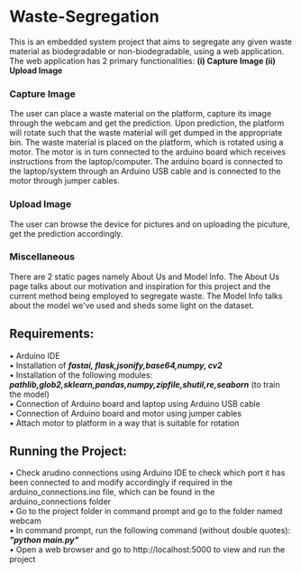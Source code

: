# Waste-Segregation  
This is an embedded system project that aims to segregate any given waste material as biodegradable or non-biodegradable, using a web application. The web application has 2 primary functionalities: **(i) Capture Image (ii) Upload Image**   

### Capture Image  
The user can place a waste material on the platform, capture its image through the webcam and get the prediction. Upon prediction, the platform will rotate such that the waste material will get dumped in the appropriate bin. The waste material is placed on the platform, which is rotated using a motor. The motor is in turn connected to the arduino board which receives instructions from the laptop/computer. The arduino board is connected to the laptop/system through an Arduino USB cable and is connected to the motor through jumper cables. 

### Upload Image   
The user can browse the device for pictures and on uploading the picuture, get the prediction accordingly. 

### Miscellaneous  
There are 2 static pages namely About Us and Model Info. The About Us page talks about our motivation and inspiration for this project and the current method being employed to segregate waste. The Model Info talks about the model we've used and sheds some light on the dataset.  

## Requirements:   
• Arduino IDE  
• Installation of _**fastai, flask,jsonify,base64,numpy, cv2**_      
• Installation of the following modules: _**pathlib,glob2,sklearn,pandas,numpy,zipfile,shutil,re,seaborn**_ (to train the model)    
• Connection of Arduino board and laptop using Arduino USB cable  
• Connection of Arduino board and motor using jumper cables  
• Attach motor to platform in a way that is suitable for rotation  

## Running the Project:   
• Check arudino connections using Arduino IDE to check which port it has been connected to and modify accordingly if required in the arduino_connections.ino file, which can be found in the arduino_connections folder  
• Go to the project folder in command prompt and go to the folder named webcam  
• In command prompt, run the following command (without double quotes): _**"python main.py"**_  
• Open a web browser and go to http://localhost:5000 to view and run the project  
